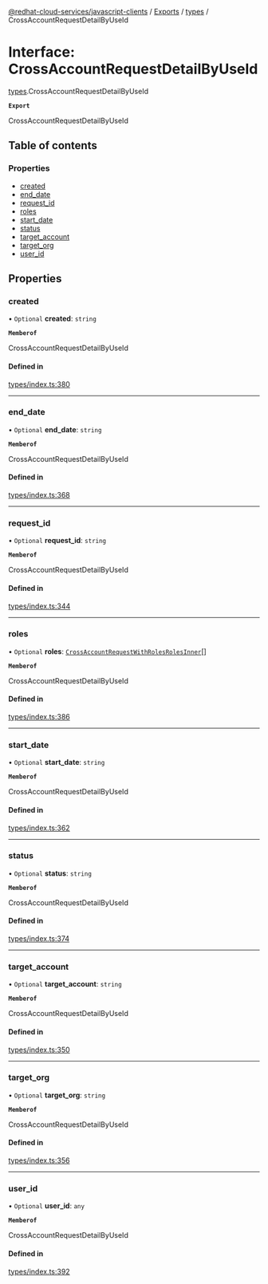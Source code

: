 [@redhat-cloud-services/javascript-clients](../README.md) / [Exports](../modules.md) / [types](../modules/types.md) / CrossAccountRequestDetailByUseId

# Interface: CrossAccountRequestDetailByUseId

[types](../modules/types.md).CrossAccountRequestDetailByUseId

**`Export`**

CrossAccountRequestDetailByUseId

## Table of contents

### Properties

- [created](types.CrossAccountRequestDetailByUseId.md#created)
- [end\_date](types.CrossAccountRequestDetailByUseId.md#end_date)
- [request\_id](types.CrossAccountRequestDetailByUseId.md#request_id)
- [roles](types.CrossAccountRequestDetailByUseId.md#roles)
- [start\_date](types.CrossAccountRequestDetailByUseId.md#start_date)
- [status](types.CrossAccountRequestDetailByUseId.md#status)
- [target\_account](types.CrossAccountRequestDetailByUseId.md#target_account)
- [target\_org](types.CrossAccountRequestDetailByUseId.md#target_org)
- [user\_id](types.CrossAccountRequestDetailByUseId.md#user_id)

## Properties

### created

• `Optional` **created**: `string`

**`Memberof`**

CrossAccountRequestDetailByUseId

#### Defined in

[types/index.ts:380](https://github.com/RedHatInsights/javascript-clients/blob/main/packages/rbac/types/index.ts#L380)

___

### end\_date

• `Optional` **end\_date**: `string`

**`Memberof`**

CrossAccountRequestDetailByUseId

#### Defined in

[types/index.ts:368](https://github.com/RedHatInsights/javascript-clients/blob/main/packages/rbac/types/index.ts#L368)

___

### request\_id

• `Optional` **request\_id**: `string`

**`Memberof`**

CrossAccountRequestDetailByUseId

#### Defined in

[types/index.ts:344](https://github.com/RedHatInsights/javascript-clients/blob/main/packages/rbac/types/index.ts#L344)

___

### roles

• `Optional` **roles**: [`CrossAccountRequestWithRolesRolesInner`](types.CrossAccountRequestWithRolesRolesInner.md)[]

**`Memberof`**

CrossAccountRequestDetailByUseId

#### Defined in

[types/index.ts:386](https://github.com/RedHatInsights/javascript-clients/blob/main/packages/rbac/types/index.ts#L386)

___

### start\_date

• `Optional` **start\_date**: `string`

**`Memberof`**

CrossAccountRequestDetailByUseId

#### Defined in

[types/index.ts:362](https://github.com/RedHatInsights/javascript-clients/blob/main/packages/rbac/types/index.ts#L362)

___

### status

• `Optional` **status**: `string`

**`Memberof`**

CrossAccountRequestDetailByUseId

#### Defined in

[types/index.ts:374](https://github.com/RedHatInsights/javascript-clients/blob/main/packages/rbac/types/index.ts#L374)

___

### target\_account

• `Optional` **target\_account**: `string`

**`Memberof`**

CrossAccountRequestDetailByUseId

#### Defined in

[types/index.ts:350](https://github.com/RedHatInsights/javascript-clients/blob/main/packages/rbac/types/index.ts#L350)

___

### target\_org

• `Optional` **target\_org**: `string`

**`Memberof`**

CrossAccountRequestDetailByUseId

#### Defined in

[types/index.ts:356](https://github.com/RedHatInsights/javascript-clients/blob/main/packages/rbac/types/index.ts#L356)

___

### user\_id

• `Optional` **user\_id**: `any`

**`Memberof`**

CrossAccountRequestDetailByUseId

#### Defined in

[types/index.ts:392](https://github.com/RedHatInsights/javascript-clients/blob/main/packages/rbac/types/index.ts#L392)
